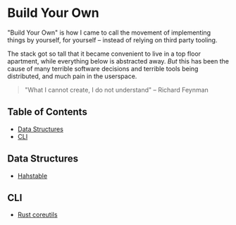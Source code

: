 # Build Your Own
"Build Your Own" is how I came to call the movement of implementing things by yourself,
for yourself – instead of relying on third party tooling.

The stack got so tall that it became
convenient to live in a top floor apartment, while everything below is abstracted away. *But* 
this has been the cause of many terrible software decisions and terrible tools being distributed, and 
much pain in the userspace.

> "What I cannot create, I do not understand" – Richard Feynman

## Table of Contents
- [Data Structures](#data-structures)
- [CLI](#cli)

## Data Structures
- [Hahstable](https://github.com/szuhaydv/hashtable)

## CLI 
- [Rust coreutils](https://github.com/szuhaydv/rust-coreutils)
